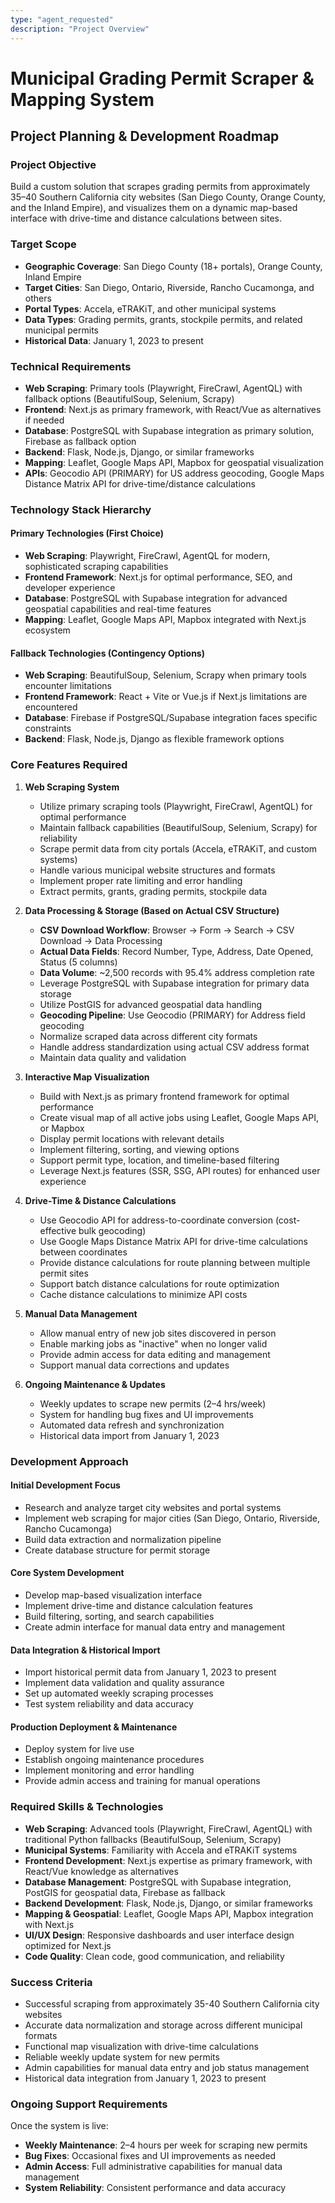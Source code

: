 ```yaml
---
type: "agent_requested"
description: "Project Overview"
---
```

# Municipal Grading Permit Scraper & Mapping System
## Project Planning & Development Roadmap

### Project Objective
Build a custom solution that scrapes grading permits from approximately 35–40 Southern California city websites (San Diego County, Orange County, and the Inland Empire), and visualizes them on a dynamic map-based interface with drive-time and distance calculations between sites.

### Target Scope
- **Geographic Coverage**: San Diego County (18+ portals), Orange County, Inland Empire
- **Target Cities**: San Diego, Ontario, Riverside, Rancho Cucamonga, and others
- **Portal Types**: Accela, eTRAKiT, and other municipal systems
- **Data Types**: Grading permits, grants, stockpile permits, and related municipal permits
- **Historical Data**: January 1, 2023 to present

### Technical Requirements
- **Web Scraping**: Primary tools (Playwright, FireCrawl, AgentQL) with fallback options (BeautifulSoup, Selenium, Scrapy)
- **Frontend**: Next.js as primary framework, with React/Vue as alternatives if needed
- **Database**: PostgreSQL with Supabase integration as primary solution, Firebase as fallback option
- **Backend**: Flask, Node.js, Django, or similar frameworks
- **Mapping**: Leaflet, Google Maps API, Mapbox for geospatial visualization
- **APIs**: Geocodio API (PRIMARY) for US address geocoding, Google Maps Distance Matrix API for drive-time/distance calculations

### Technology Stack Hierarchy

#### Primary Technologies (First Choice)
- **Web Scraping**: Playwright, FireCrawl, AgentQL for modern, sophisticated scraping capabilities
- **Frontend Framework**: Next.js for optimal performance, SEO, and developer experience
- **Database**: PostgreSQL with Supabase integration for advanced geospatial capabilities and real-time features
- **Mapping**: Leaflet, Google Maps API, Mapbox integrated with Next.js ecosystem

#### Fallback Technologies (Contingency Options)
- **Web Scraping**: BeautifulSoup, Selenium, Scrapy when primary tools encounter limitations
- **Frontend Framework**: React + Vite or Vue.js if Next.js limitations are encountered
- **Database**: Firebase if PostgreSQL/Supabase integration faces specific constraints
- **Backend**: Flask, Node.js, Django as flexible framework options

### Core Features Required
1. **Web Scraping System**
   - Utilize primary scraping tools (Playwright, FireCrawl, AgentQL) for optimal performance
   - Maintain fallback capabilities (BeautifulSoup, Selenium, Scrapy) for reliability
   - Scrape permit data from city portals (Accela, eTRAKiT, and custom systems)
   - Handle various municipal website structures and formats
   - Implement proper rate limiting and error handling
   - Extract permits, grants, grading permits, stockpile data

2. **Data Processing & Storage (Based on Actual CSV Structure)**
   - **CSV Download Workflow**: Browser → Form → Search → CSV Download → Data Processing
   - **Actual Data Fields**: Record Number, Type, Address, Date Opened, Status (5 columns)
   - **Data Volume**: ~2,500 records with 95.4% address completion rate
   - Leverage PostgreSQL with Supabase integration for primary data storage
   - Utilize PostGIS for advanced geospatial data handling
   - **Geocoding Pipeline**: Use Geocodio (PRIMARY) for Address field geocoding
   - Normalize scraped data across different city formats
   - Handle address standardization using actual CSV address format
   - Maintain data quality and validation

3. **Interactive Map Visualization**
   - Build with Next.js as primary frontend framework for optimal performance
   - Create visual map of all active jobs using Leaflet, Google Maps API, or Mapbox
   - Display permit locations with relevant details
   - Implement filtering, sorting, and viewing options
   - Support permit type, location, and timeline-based filtering
   - Leverage Next.js features (SSR, SSG, API routes) for enhanced user experience

4. **Drive-Time & Distance Calculations**
   - Use Geocodio API for address-to-coordinate conversion (cost-effective bulk geocoding)
   - Use Google Maps Distance Matrix API for drive-time calculations between coordinates
   - Provide distance calculations for route planning between multiple permit sites
   - Support batch distance calculations for route optimization
   - Cache distance calculations to minimize API costs

5. **Manual Data Management**
   - Allow manual entry of new job sites discovered in person
   - Enable marking jobs as "inactive" when no longer valid
   - Provide admin access for data editing and management
   - Support manual data corrections and updates

6. **Ongoing Maintenance & Updates**
   - Weekly updates to scrape new permits (2–4 hrs/week)
   - System for handling bug fixes and UI improvements
   - Automated data refresh and synchronization
   - Historical data import from January 1, 2023

### Development Approach

#### Initial Development Focus
- Research and analyze target city websites and portal systems
- Implement web scraping for major cities (San Diego, Ontario, Riverside, Rancho Cucamonga)
- Build data extraction and normalization pipeline
- Create database structure for permit storage

#### Core System Development
- Develop map-based visualization interface
- Implement drive-time and distance calculation features
- Build filtering, sorting, and search capabilities
- Create admin interface for manual data entry and management

#### Data Integration & Historical Import
- Import historical permit data from January 1, 2023 to present
- Implement data validation and quality assurance
- Set up automated weekly scraping processes
- Test system reliability and data accuracy

#### Production Deployment & Maintenance
- Deploy system for live use
- Establish ongoing maintenance procedures
- Implement monitoring and error handling
- Provide admin access and training for manual operations

### Required Skills & Technologies
- **Web Scraping**: Advanced tools (Playwright, FireCrawl, AgentQL) with traditional Python fallbacks (BeautifulSoup, Selenium, Scrapy)
- **Municipal Systems**: Familiarity with Accela and eTRAKiT systems
- **Frontend Development**: Next.js expertise as primary framework, with React/Vue knowledge as alternatives
- **Database Management**: PostgreSQL with Supabase integration, PostGIS for geospatial data, Firebase as fallback
- **Backend Development**: Flask, Node.js, Django, or similar frameworks
- **Mapping & Geospatial**: Leaflet, Google Maps API, Mapbox integration with Next.js
- **UI/UX Design**: Responsive dashboards and user interface design optimized for Next.js
- **Code Quality**: Clean code, good communication, and reliability

### Success Criteria
- Successful scraping from approximately 35-40 Southern California city websites
- Accurate data normalization and storage across different municipal formats
- Functional map visualization with drive-time calculations
- Reliable weekly update system for new permits
- Admin capabilities for manual data entry and job status management
- Historical data integration from January 1, 2023 to present

### Ongoing Support Requirements
Once the system is live:
- **Weekly Maintenance**: 2–4 hours per week for scraping new permits
- **Bug Fixes**: Occasional fixes and UI improvements as needed
- **Admin Access**: Full administrative capabilities for manual data management
- **System Reliability**: Consistent performance and data accuracy